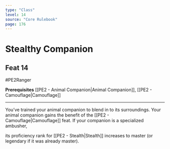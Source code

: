 ```yaml
---
type: "Class"
level: 14
source: "Core Rulebook"
page: 176
---
```

# Stealthy Companion
## Feat 14
#PE2Ranger

**Prerequisites** [[PE2 - Animal Companion|Animal Companion]], [[PE2 - Camouflage|Camouflage]]

---
You’ve trained your animal companion to blend in to its surroundings. Your animal companion gains the benefit of the [[PE2 - Camouflage|Camouflage]] feat. If your companion is a specialized ambusher,

its proficiency rank for [[PE2 - Stealth|Stealth]] increases to master (or legendary if it was already master).